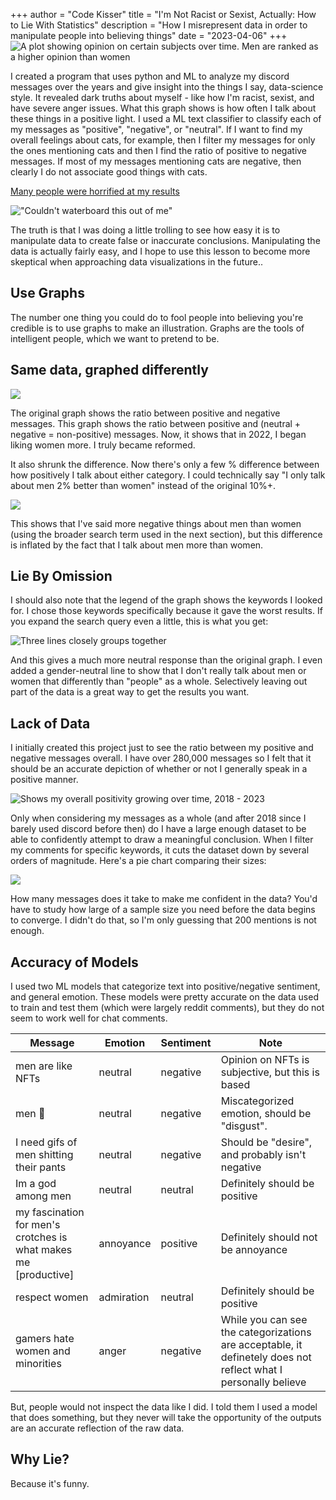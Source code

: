 +++
author = "Code Kisser"
title = "I'm Not Racist or Sexist, Actually: How to Lie With Statistics"
description = "How I misrepresent data in order to manipulate people into believing things"
date = "2023-04-06"
+++
![A plot showing opinion on certain subjects over time. Men are ranked as a higher opinion than women](/images/posts/how-to-lie/og-plot.png)

I created a program that uses python and ML to analyze my discord messages over
the years and give insight into the things I say, data-science style. It
revealed dark truths about myself - like how I'm racist, sexist, and have severe
anger issues. What this graph shows is how often I talk about these things in a
positive light. I used a ML text classifier to classify each of my messages as
"positive", "negative", or "neutral". If I want to find my overall feelings
about cats, for example, then I filter my messages for only the ones mentioning
cats and then I find the ratio of positive to negative messages. If most of my
messages mentioning cats are negative, then clearly I do not associate good
things with cats.

[Many people were horrified at my results](https://www.tiktok.com/@codekisser/video/7214484552071564590?is_from_webapp=1&sender_device=pc&web_id=7209884263318128174)

!["Couldn't waterboard this out of me"](/images/posts/how-to-lie/comment.png)

The truth is that I was doing a little trolling to see how easy it is to
manipulate data to create false or inaccurate conclusions. Manipulating the data
is actually fairly easy, and I hope to use this lesson to become more skeptical
when approaching data visualizations in the future..

## Use Graphs

The number one thing you could do to fool people into believing you're credible
is to use graphs to make an illustration. Graphs are the tools of intelligent
people, which we want to pretend to be.

## Same data, graphed differently

![](/images/posts/how-to-lie/alt-mw-plot.png)

The original graph shows the ratio between positive and negative messages. This
graph shows the ratio between positive and (neutral + negative = non-positive)
messages. Now, it shows that in 2022, I began liking women more. I truly became
reformed.

It also shrunk the difference. Now there's only a few % difference between how
positively I talk about either category. I could technically say "I only talk
about men 2% better than women" instead of the original 10%+.

![](/images/posts/how-to-lie/mw-bar.png)

This shows that I've said more negative things about men than women (using the
broader search term used in the next section), but this difference is inflated
by the fact that I talk about men more than women.

## Lie By Omission

I should also note that the legend of the graph shows the keywords I looked for.
I chose those keywords specifically because it gave the worst results. If you
expand the search query even a little, this is what you get:

![Three lines closely groups
together](/images/posts/how-to-lie/enhanced-mw-plot.png)

And this gives a much more neutral response than the original graph. I even
added a gender-neutral line to show that I don't really talk about men or women
that differently than "people" as a whole. Selectively leaving out part of the
data is a great way to get the results you want.

## Lack of Data

I initially created this project just to see the ratio between my positive and
negative messages overall. I have over 280,000 messages so I felt that it should
be an accurate depiction of whether or not I generally speak in a positive
manner.

![Shows my overall positivity growing over time, 2018 - 2023](/images/posts/how-to-lie/positivity.png)

Only when considering my messages as a whole (and after 2018 since I barely used
discord before then) do I have a large enough dataset to be able to confidently
attempt to draw a meaningful conclusion. When I filter my comments for specific
keywords, it cuts the dataset down by several orders of magnitude. Here's a pie
chart comparing their sizes:

![](/images/posts/how-to-lie/ratio.png)

How many messages does it take to make me confident in the data? You'd have to
study how large of a sample size you need before the data begins to converge. I
didn't do that, so I'm only guessing that 200 mentions is not enough.

## Accuracy of Models

I used two ML models that categorize text into positive/negative sentiment, and
general emotion. These models were pretty accurate on the data used to train and
test them (which were largely reddit comments), but they do not seem to work
well for chat comments.

| Message                                                         | Emotion    | Sentiment | Note                                            |
|-----------------------------------------------------------------|------------|-----------|-------------------------------------------------|
| men are like NFTs                                               | neutral    | negative  | Opinion on NFTs is subjective, but this is based |
| men 🤮                                                          | neutral    | negative  | Miscategorized emotion, should be "disgust".    |
| I need gifs of men shitting their pants                         | neutral    | negative  | Should be "desire", and probably isn't negative |
| Im a god among men                                              | neutral    | neutral   | Definitely should be positive                   |
| my fascination for men's crotches is what makes me [productive] | annoyance  | positive  | Definitely should not be annoyance              |
| respect women                                                   | admiration | neutral   | Definitely should be positive                   |
| gamers hate women and minorities                                | anger      | negative  | While you can see the categorizations are acceptable, it definetely does not reflect what I personally believe |

But, people would not inspect the data like I did. I told them I used a model
that does something, but they never will take the opportunity of the outputs are
an accurate reflection of the raw data.

## Why Lie?

Because it's funny.
